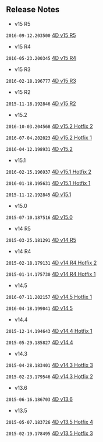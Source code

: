 Release Notes
-------------

* v15 R5

```2016-09-12.203500``` [4D v15 R5](https://github.com/4D-JP/release-notes/blob/master/v15/r5/README.md)

* v15 R4

```2016-05-23.200345``` [4D v15 R4](https://github.com/4D-JP/release-notes/blob/master/v15/r4/README.md)

* v15 R3

```2016-02-18.196777``` [4D v15 R3](https://github.com/4D-JP/release-notes/blob/master/v15/r3/README.md) 

* v15 R2

```2015-11-18.192846``` [4D v15 R2](https://github.com/4D-JP/release-notes/blob/master/v15/r2/README.md) 

* v15.2

```2016-10-03.204568``` [4D v15.2 Hotfix 2](https://github.com/4D-JP/release-notes/tree/master/v15/15.2/hf2/README.md)

```2016-07-04.202023``` [4D v15.2 Hotfix 1](https://github.com/4D-JP/release-notes/tree/master/v15/15.2/hf1/README.md)

```2016-04-12.198931``` [4D v15.2](https://github.com/4D-JP/release-notes/blob/master/v15/15.2/README.md)

* v15.1

```2016-02-15.196937``` [4D v15.1 Hotfix 2](https://github.com/4D-JP/release-notes/blob/master/v15/15.1/hf2/README.md)

```2016-01-18.195631``` [4D v15.1 Hotfix 1](https://github.com/4D-JP/release-notes/blob/master/v15/15.1/hf1/README.md)
 
```2015-11-12.192845``` [4D v15.1](https://github.com/4D-JP/release-notes/blob/master/v15/15.1/README.md)

* v15.0
 
```2015-07-10.187516``` [4D v15.0](https://github.com/4D-JP/release-notes/blob/master/v15/15.0/README.md) 

* v14 R5

```2015-03-25.181291``` [4D v14 R5](https://github.com/4D-JP/release-notes/blob/master/v14/r5/README.md) 

* v14 R4

```2015-02-18.179131``` [4D v14 R4 Hotfix 2](https://github.com/4D-JP/release-notes/blob/master/v14/r4/hf2/README.md) 

```2015-01-14.175730``` [4D v14 R4 Hotfix 1](https://github.com/4D-JP/release-notes/blob/master/v14/r4/hf1/README.md) 

* v14.5
 
```2016-07-11.202157``` [4D v14.5 Hotfix 1](https://github.com/4D-JP/release-notes/blob/master/v14/14.5/hf1/README.md) 

```2016-04-18.199041``` [4D v14.5](https://github.com/4D-JP/release-notes/blob/master/v14/14.5/README.md) 

* v14.4

```2015-12-14.194643``` [4D v14.4 Hotfix 1](https://github.com/4D-JP/release-notes/blob/master/v14/14.4/hf1/README.md) 
 
```2015-05-29.185827``` [4D v14.4](https://github.com/4D-JP/release-notes/blob/master/v14/14.4/README.md) 

* v14.3

```2015-04-28.183401``` [4D v14.3 Hotfix 3](https://github.com/4D-JP/release-notes/blob/master/v14/14.3/hf3/README.md) 

```2015-02-23.179546``` [4D v14.3 Hotfix 2](https://github.com/4D-JP/release-notes/blob/master/v14/14.3/hf2/README.md) 

* v13.6

```2015-06-16.186703``` [4D v13.6](https://github.com/4D-JP/release-notes/blob/master/v13/13.6/README.md) 

* v13.5

```2015-05-07.183726``` [4D v13.5 Hotfix 4](https://github.com/4D-JP/release-notes/blob/master/v13/13.5/hf4/README.md) 

```2015-02-19.178495``` [4D v13.5 Hotfix 3](https://github.com/4D-JP/release-notes/blob/master/v13/13.5/hf3/README.md) 
